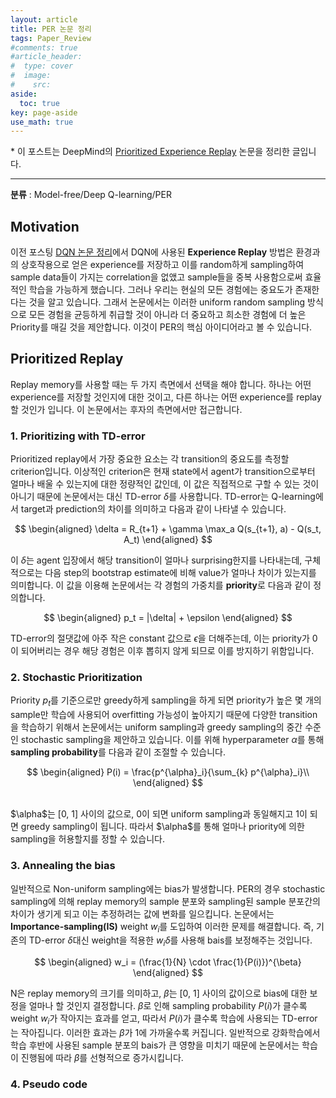 ```yaml
---
layout: article
title: PER 논문 정리
tags: Paper_Review
#comments: true
#article_header:
#  type: cover
#  image:
#    src:
aside:
  toc: true
key: page-aside
use_math: true
---
```


\* 이 포스트는 DeepMind의 [Prioritized Experience Replay](https://arxiv.org/pdf/1511.05952.pdf) 논문을 정리한 글입니다.

----------------------------------------------------------------------

**분류** : Model-free/Deep Q-learning/PER


## Motivation

  이전 포스팅 [DQN 논문 정리](https://loteeyoon.github.io/2022/01/04/DQN-%EB%85%BC%EB%AC%B8-%EC%A0%95%EB%A6%AC.html)에서 DQN에 사용된 **Experience Replay** 방법은 환경과의 상호작용으로 얻은 experience를 저장하고 이를 random하게 sampling하여 sample data들이 가지는 correlation을 없앴고 sample들을 중복 사용함으로써 효율적인 학습을 가능하게 했습니다. 그러나 우리는 현실의 모든 경험에는 중요도가 존재한다는 것을 알고 있습니다. 그래서 논문에서는 이러한 uniform random sampling 방식으로 모든 경험을 균등하게 취급할 것이 아니라 더 중요하고 희소한 경험에 더 높은 Priority를 매길 것을 제안합니다. 이것이 PER의 핵심 아이디어라고 볼 수 있습니다.

## Prioritized Replay

  Replay memory를 사용할 때는 두 가지 측면에서 선택을 해야 합니다. 하나는 어떤 experience를 저장할 것인지에 대한 것이고, 다른 하나는 어떤 experience를 replay할 것인가 입니다. 이 논문에서는 후자의 측면에서만 접근합니다.

### 1. Prioritizing with TD-error

  Prioritized replay에서 가장 중요한 요소는 각 transition의 중요도를 측정할 criterion입니다. 이상적인 criterion은 현재 state에서 agent가 transition으로부터 얼마나 배울 수 있는지에 대한 정량적인 값인데, 이 값은 직접적으로 구할 수 있는 것이 아니기 때문에 논문에서는 대신 TD-error $\delta$를 사용합니다. TD-error는 Q-learning에서 target과 prediction의 차이를 의미하고 다음과 같이 나타낼 수 있습니다.

$$
\begin{aligned}
\delta = R_{t+1} + \gamma \max_a Q(s_{t+1}, a) - Q(s_t, A_t)
\end{aligned}
$$

  이 $\delta$는 agent 입장에서 해당 transition이 얼마나 surprising한지를 나타내는데, 구체적으로는 다음 step의 bootstrap estimate에 비해 value가 얼마나 차이가 있는지를 의미합니다. 이 값을 이용해 논문에서는 각 경험의 가중치를 **priority**로 다음과 같이 정의합니다.

$$
\begin{aligned}
p_t = |\delta| + \epsilon
\end{aligned}
$$

  TD-error의 절댓값에 아주 작은 constant 값으로 $\epsilon$을 더해주는데, 이는 priority가 0이 되어버리는 경우 해당 경험은 이후 뽑히지 않게 되므로 이를 방지하기 위함입니다.


### 2. Stochastic Prioritization

  Priority $p_t$를 기준으로만 greedy하게 sampling을 하게 되면 priority가 높은 몇 개의 sample만 학습에 사용되어 overfitting 가능성이 높아지기 때문에 다양한 transition을 학습하기 위해서 논문에서는 uniform sampling과 greedy sampling의 중간 수준인 stochastic sampling을 제안하고 있습니다. 이를 위해 hyperparameter $\alpha$를 통해 **sampling probability**를 다음과 같이 조절할 수 있습니다.

$$
\begin{aligned}
P(i) = \frac{p^{\alpha}_i}{\sum_{k} p^{\alpha}_i}\\
\end{aligned}
$$

<br/>
  $\alpha$는 [0, 1] 사이의 값으로, 0이 되면 uniform sampling과 동일해지고 1이 되면 greedy sampling이 됩니다. 따라서 $\alpha$를 통해 얼마나 priority에 의한 sampling을 허용할지를 정할 수 있습니다.


### 3. Annealing the bias

  일반적으로 Non-uniform sampling에는 bias가 발생합니다. PER의 경우 stochastic sampling에 의해 replay memory의 sample 분포와 sampling된 sample 분포간의 차이가 생기게 되고 이는 추정하려는 값에 변화를 일으킵니다. 논문에서는 **Importance-sampling(IS)** weight $w_i$를 도입하여 이러한 문제를 해결합니다. 즉, 기존의 TD-error $\delta$대신 weight을 적용한 $w_i \delta$를 사용해 bais를 보정해주는 것입니다.

$$
\begin{aligned}
w_i = (\frac{1}{N} \cdot \frac{1}{P(i)})^{\beta}
\end{aligned}
$$

  N은 replay memory의 크기를 의미하고, $\beta$는 [0, 1] 사이의 값이으로 bias에 대한 보정을 얼마나 할 것인지 결정합니다. $\beta$로 인해 sampling probability $P(i)$가 클수록 weight $w_i$가 작아지는 효과를 얻고, 따라서 $P(i)$가 클수록 학습에 사용되는 TD-error는 작아집니다. 이러한 효과는 $\beta$가 1에 가까울수록 커집니다. 일반적으로 강화학습에서 학습 후반에 사용된 sample 분포의 bais가 큰 영향을 미치기 때문에 논문에서는 학습이 진행됨에 따라 $\beta$를 선형적으로 증가시킵니다.


### 4. Pseudo code
